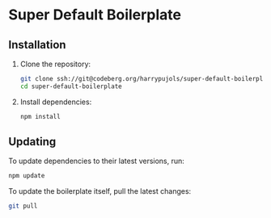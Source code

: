 # Super Default Boilerplate

## Installation

1. Clone the repository:

   ```sh
   git clone ssh://git@codeberg.org/harrypujols/super-default-boilerplate.git
   cd super-default-boilerplate
   ```

2. Install dependencies:
   ```sh
   npm install
   ```

## Updating

To update dependencies to their latest versions, run:

```sh
npm update
```

To update the boilerplate itself, pull the latest changes:

```sh
git pull
```
